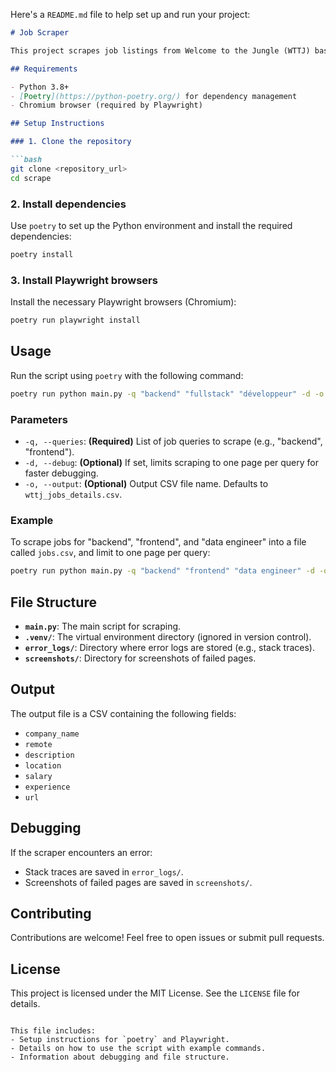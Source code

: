 Here's a `README.md` file to help set up and run your project:

```markdown
# Job Scraper

This project scrapes job listings from Welcome to the Jungle (WTTJ) based on specified queries and outputs the results into a CSV file. It uses `playwright` for web scraping and `poetry` for dependency management.

## Requirements

- Python 3.8+
- [Poetry](https://python-poetry.org/) for dependency management
- Chromium browser (required by Playwright)

## Setup Instructions

### 1. Clone the repository

```bash
git clone <repository_url>
cd scrape
```

### 2. Install dependencies

Use `poetry` to set up the Python environment and install the required dependencies:

```bash
poetry install
```

### 3. Install Playwright browsers

Install the necessary Playwright browsers (Chromium):

```bash
poetry run playwright install
```

## Usage

Run the script using `poetry` with the following command:

```bash
poetry run python main.py -q "backend" "fullstack" "développeur" -d -o output_jobs.csv
```

### Parameters

- `-q, --queries`: **(Required)** List of job queries to scrape (e.g., "backend", "frontend").
- `-d, --debug`: **(Optional)** If set, limits scraping to one page per query for faster debugging.
- `-o, --output`: **(Optional)** Output CSV file name. Defaults to `wttj_jobs_details.csv`.

### Example

To scrape jobs for "backend", "frontend", and "data engineer" into a file called `jobs.csv`, and limit to one page per query:

```bash
poetry run python main.py -q "backend" "frontend" "data engineer" -d -o jobs.csv
```

## File Structure

- **`main.py`**: The main script for scraping.
- **`.venv/`**: The virtual environment directory (ignored in version control).
- **`error_logs/`**: Directory where error logs are stored (e.g., stack traces).
- **`screenshots/`**: Directory for screenshots of failed pages.

## Output

The output file is a CSV containing the following fields:

- `company_name`
- `remote`
- `description`
- `location`
- `salary`
- `experience`
- `url`

## Debugging

If the scraper encounters an error:

- Stack traces are saved in `error_logs/`.
- Screenshots of failed pages are saved in `screenshots/`.

## Contributing

Contributions are welcome! Feel free to open issues or submit pull requests.

## License

This project is licensed under the MIT License. See the `LICENSE` file for details.
```

This file includes:
- Setup instructions for `poetry` and Playwright.
- Details on how to use the script with example commands.
- Information about debugging and file structure.